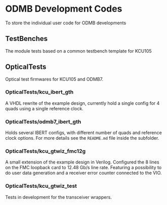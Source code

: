 # ODMB Development Codes

To store the individual user code for ODMB developments

## TestBenches

The module tests based on a common testbench template for KCU105

## OpticalTests

Optical test firmwares for KCU105 and ODMB7.

### OpticalTests/kcu_ibert_gth
A VHDL rewrite of the example design, currently hold a single config for 4 quads using a single reference clock.

### OpticalTests/odmb7_ibert_gth
Holds several IBERT configs, with different number of quads and reference clock options.
For more details see the `README.md` file inside the subfolder.

### OpticalTests/kcu_gtwiz_fmc12g
A small extension of the example design in Verilog. Configured the 8 lines on the FMC loopback card to 12.48 Gb/s line rate.
Featuring a possibility to do user data generation and a receiver error counter connected to the VIO.

### OpticalTests/kcu_gtwiz_test
Tests in development for the transceiver wrappers.

